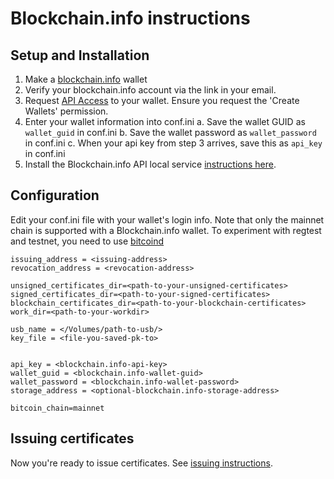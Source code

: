# Blockchain.info instructions


## Setup and Installation

1. Make a [blockchain.info](http://blockchain.info) wallet
2. Verify your blockchain.info account via the link in your email.
3. Request [API Access](https://blockchain.info/api/api_create_code) to your wallet. Ensure you request the 'Create Wallets'
permission.
4. Enter your wallet information into conf.ini
    a. Save the wallet GUID as `wallet_guid` in conf.ini
    b. Save the wallet password as `wallet_password` in conf.ini
    c. When your api key from step 3 arrives, save this as `api_key` in conf.ini
5. Install the Blockchain.info API local service [instructions here](https://github.com/blockchain/service-my-wallet-v3).

## Configuration

Edit your conf.ini file with your wallet's login info. Note that only the mainnet chain is supported with a Blockchain.info wallet. To experiment with regtest and testnet, you need to use [bitcoind](bitcoind.md)

```
issuing_address = <issuing-address>
revocation_address = <revocation-address>

unsigned_certificates_dir=<path-to-your-unsigned-certificates>
signed_certificates_dir=<path-to-your-signed-certificates>
blockchain_certificates_dir=<path-to-your-blockchain-certificates>
work_dir=<path-to-your-workdir>

usb_name = </Volumes/path-to-usb/>
key_file = <file-you-saved-pk-to>


api_key = <blockchain.info-api-key>
wallet_guid = <blockchain.info-wallet-guid>
wallet_password = <blockchain.info-wallet-password>
storage_address = <optional-blockchain.info-storage-address>

bitcoin_chain=mainnet
```

## Issuing certificates

Now you're ready to issue certificates. See [issuing instructions](issuing.md).
